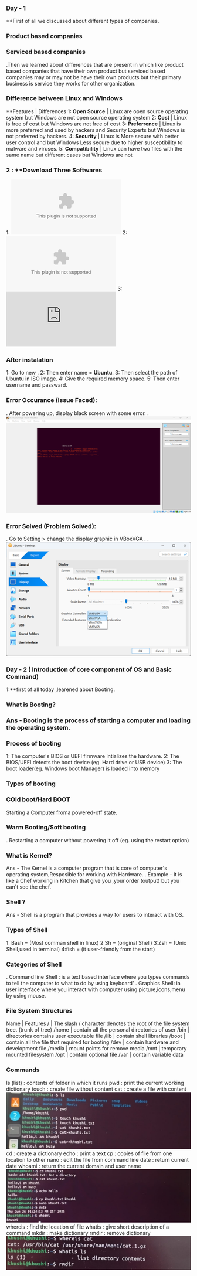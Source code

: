  ### Day - 1
**First of all we discussed about different types of companies.
### Product based companies
### Serviced based companies
.Then we learned about differences that are present in which like product based companies that have their own product but serviced based companies may or may not be have their own products but their primary business is service they works for other organization.
### Difference between Linux and Windows 
**Features           | Differences
 1: **Open Source**  | Linux are open source operating system but Windows are not open source operating system 
2: **Cost**         | Linux is free of cost but Windows are not free of cost 
3: **Preferrence**   | Linux is more preferred and used by hackers and Security Experts but Windows is not preferred by hackers. 
4: **Security**      | Linux is More secure with better user control and  but Windows Less secure due to higher susceptibility to malware and viruses.
5: **Compatibility** | Linux can have two files with the same name but different cases but Windows are not
### 2 : **Download Three Softwares
1: ![Oracle Virtual Machine](https://download.virtualbox.org/virtualbox/7.1.10/VirtualBox-7.1.10-169112-Win.exe)
2: ![Microsof Visual C++](https://download.visualstudio.microsoft.com/download/pr/40b59c73-1480-4caf-ab5b-4886f176bf71/D62841375B90782B1829483AC75695CCEF680A8F13E7DE569B992EF33C6CD14A/VC_redist.x64.exe)
3: ![Ubuntu 24.04.2](http://login.gndec.ac.in/ubuntu-24.04.2-desktop-amd64.iso)
### After instalation 
1: Go to new .
2: Then enter name = **Ubuntu**.
3: Then select the path of Ubuntu in ISO image.
4: Give the required memory space.
5: Then enter username and passward.
### Error Occurance (Issue Faced):
. After powering up, display black screen with some error.
. ![alt Error](Error.png)
### Error Solved (Problem Solved):
. Go to Setting > change the display graphic in VBoxVGA .
.![alt Error Solved](ErrorSolved.png)

### Day - 2 ( Introduction of core component of OS and Basic Command)
1:**first of all today ,learened about Booting.
### What is Booting?
### Ans - Booting is the process of starting a computer and loading the operating system.
### Process of booting
1: The computer's BIOS or UEFI firmware intializes the hardware.
2: The BIOS/UEFI detects the boot device (eg. Hard drive or USB device)
3: The boot loader(eg. Windows boot Manager) is loaded into memory
### Types of booting
### COld boot/Hard BOOT
Starting a Computer froma  powered-off state.
### Warm Booting/Soft booting
. Restarting a computer without powering it off (eg. using the restart option)
### What is Kernel?
 Ans - The Kernel is a computer program that is core of computer's  operating system,Resposible for working with Hardware.
 . Example - It is like a Chef working in Kitchen that give you ,your order (output) but you can't see the chef.
 ### Shell ?
 Ans - Shell is a program that provides a way for users to interact with OS.
 ### Types of Shell
 1: Bash = (Most comman shell in linux)
 2:Sh = (original Shell)
 3:Zsh = (Unix Shell,used in terminal)
 4:fish = (it user-friendly from the start)
 ### Categories of Shell
 . Command line Shell : is a text based interface where you types commands to tell the computer to what to do by using keyboard'
 . Graphics Shell: ia user interface where you interact with computer using picture,icons,menu by using mouse.
 
### File System Structures
Name      |    Features
 /        |  The slash / character denotes the root of the file system tree. (trunk of tree)
 /home    |   contain all the personal directories of user
 /bin     |   directories contains user executable file 
 /lib     |   contain shell libraries
 /boot    |   contain all the file that required for booting
 /dev     |   contain hardware and development file
 /media   |   mount points for remove media
 /mnt     |   temporary mounted filesystem
 /opt     |   contain optional file
 /var     |   contain variable data 
 ### Commands  
 ls (list) : contents of folder in which it runs
 pwd : print the current working dictionary
 touch : create file without content
 cat : create a file with content 
 ![alt Command](Command1.jpg)
 cd : create a dictionary
 echo : print a text
 cp : copies of file from one location to other
 nano : edit the file from command line
 date : return current date
whoami :  return the current domain and user name
![alt Command4](Command4.jpg)
 whereis : find the location of file
 whatis : give short description of a command
 mkdir : make dictionary
 rmdir : remove dictionary
 ![alt Command5](Command5.jpg)
        
        
        
        
        
        
        
 

 
 








